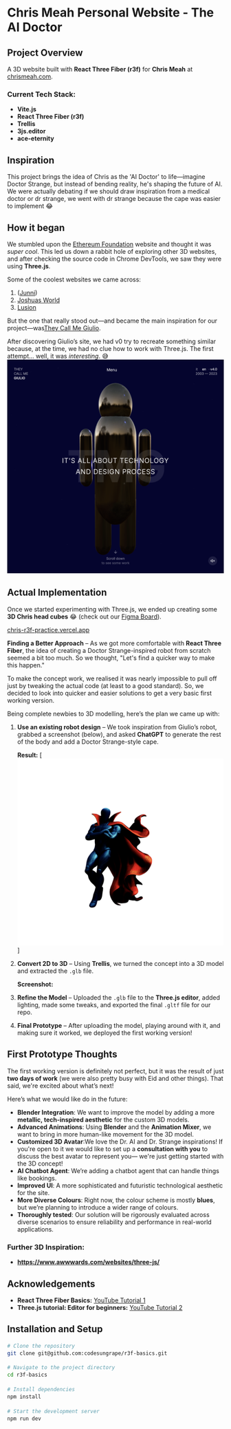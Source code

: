 # Chris Meah Personal Website - The AI Doctor

## Project Overview

A 3D website built with **React Three Fiber (r3f)** for **Chris Meah** at [chrismeah.com](http://chrismeah.com).

### **Current Tech Stack:**

- **Vite.js**
- **React Three Fiber (r3f)**
- **Trellis**
- **3js.editor**
- **ace-eternity**

## Inspiration

This project brings the idea of Chris as the 'AI Doctor' to life—imagine Doctor Strange, but instead of bending reality, he's shaping the future of AI. We were actually debating if we should draw inspiration from a medical doctor or dr strange, we went with dr strange because the cape was easier to implement 😂

## How it began

We stumbled upon the [Ethereum Foundation](https://ethereum.foundation/) website and thought it was _super cool_. This led us down a rabbit hole of exploring other 3D websites, and after checking the source code in Chrome DevTools, we saw they were using **Three.js**.

Some of the coolest websites we came across:

1. ([Junni](https://next.junni.co.jp/))
2. [Joshuas World](https://www.joshuas.world/)
3. [Lusion](https://lusion.co/)

But the one that really stood out—and became the main inspiration for our project—was[They Call Me Giulio](https://www.theycallmegiulio.com/).

After discovering Giulio’s site, we had v0 try to recreate something similar because, at the time, we had no clue how to work with Three.js. The first attempt... well, it was _interesting_. 😅
![v0](/public/v0.png)

## Actual Implementation

Once we started experimenting with Three.js, we ended up creating some **3D Chris head cubes** 😂 (check out our [Figma Board](https://www.figma.com/board/mFvEvcsT1cp0253TmjVDhg/Untitled?node-id=7-154&t=PDPHYRzHhghXMML8-0)).

[chris-r3f-practice.vercel.app](https://chris-r3f-practice.vercel.app)

**Finding a Better Approach** – As we got more comfortable with **React Three Fiber**, the idea of creating a Doctor Strange-inspired robot from scratch seemed a bit too much. So we thought, "Let's find a quicker way to make this happen."

To make the concept work, we realised it was nearly impossible to pull off just by tweaking the actual code (at least to a good standard). So, we decided to look into quicker and easier solutions to get a very basic first working version.

Being complete newbies to 3D modelling, here’s the plan we came up with:

1. **Use an existing robot design** – We took inspiration from Giulio’s robot, grabbed a screenshot (below), and asked **ChatGPT** to generate the rest of the body and add a Doctor Strange-style cape.

   **Result:** [![ai-doctor](/public/ai-doctor.png)]

2. **Convert 2D to 3D** – Using **Trellis**, we turned the concept into a 3D model and extracted the `.glb` file.

   **Screenshot:**

3. **Refine the Model** – Uploaded the `.glb` file to the **Three.js editor**, added lighting, made some tweaks, and exported the final `.gltf` file for our repo.

4. **Final Prototype** – After uploading the model, playing around with it, and making sure it worked, we deployed the first working version!

## First Prototype Thoughts

The first working version is definitely not perfect, but it was the result of just **two days of work** (we were also pretty busy with Eid and other things). That said, we're excited about what’s next!

Here’s what we would like do in the future:

- **Blender Integration**: We want to improve the model by adding a more **metallic, tech-inspired aesthetic** for the custom 3D models.
- **Advanced Animations**: Using **Blender** and the **Animation Mixer**, we want to bring in more human-like movement for the 3D model.
- **Customized 3D Avatar**:We love the Dr. AI and Dr. Strange inspirations! If you're open to it we would like to set up a **consultation with you** to discuss the best avatar to represent you— we're just getting started with the 3D concept!
- **AI Chatbot Agent**: We’re adding a chatbot agent that can handle things like bookings.
- **Improved UI**: A more sophisticated and futuristic technological aesthetic for the site.
- **More Diverse Colours**: Right now, the colour scheme is mostly **blues**, but we’re planning to introduce a wider range of colours.
- **Thoroughly tested**: Our solution will be rigorously evaluated across diverse scenarios to ensure reliability and performance in real-world applications.

### **Further 3D Inspiration:**

- **https://www.awwwards.com/websites/three-js/**

## Acknowledgements

- **React Three Fiber Basics:** [YouTube Tutorial 1](#)
- **Three.js tutorial: Editor for beginners:** [YouTube Tutorial 2](#)

## Installation and Setup

```bash
# Clone the repository
git clone git@github.com:codesungrape/r3f-basics.git

# Navigate to the project directory
cd r3f-basics

# Install dependencies
npm install

# Start the development server
npm run dev
```

